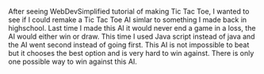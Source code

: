 After seeing WebDevSimplified tutorial of making Tic Tac Toe, I wanted to see if I could remake a 
Tic Tac Toe AI simlar to something I made back in highschool. Last time I made this AI it would never 
end a game in a loss, the AI would either win or draw. This time I used Java script instead of java 
and the AI went second instead of going first. This AI is not impossible to beat but it chooses the 
best option and is very hard to win against. There is only one possible way to win against this AI.
